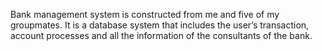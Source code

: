 Bank management system is constructed from me and five of my groupmates. It is a database system that includes the user’s transaction, account processes and all the information of the consultants of the bank.
